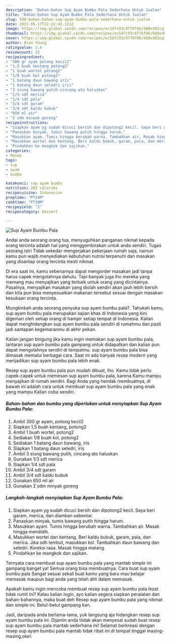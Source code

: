 ```yaml
---
description: "Bahan-bahan Sup Ayam Bumbu Pala Sederhana Untuk Jualan"
title: "Bahan-bahan Sup Ayam Bumbu Pala Sederhana Untuk Jualan"
slug: 580-bahan-bahan-sup-ayam-bumbu-pala-sederhana-untuk-jualan
date: 2021-05-17T22:22:43.112Z
image: https://img-global.cpcdn.com/recipes/ec5dfc93c9776f86/680x482cq70/sup-ayam-bumbu-pala-foto-resep-utama.jpg
thumbnail: https://img-global.cpcdn.com/recipes/ec5dfc93c9776f86/680x482cq70/sup-ayam-bumbu-pala-foto-resep-utama.jpg
cover: https://img-global.cpcdn.com/recipes/ec5dfc93c9776f86/680x482cq70/sup-ayam-bumbu-pala-foto-resep-utama.jpg
author: Alan Young
ratingvalue: 3.4
reviewcount: 15
recipeingredient:
- "300 gr ayam potong kecil2"
- "1,5 buah kentang potong2"
- "1 buah wortel potong2"
- "1/8 buah kol potong2"
- "1 batang daun bawang iris"
- "1 batang daun seledri iris"
- "3 siung bawang putih cincang ato haluskan"
- "1/3 sdt merica"
- "1/4 sdt pala"
- "3/4 sdt garam"
- "3/4 sdt kaldu bubuk"
- "650 ml air"
- "2 sdm minyak goreng"
recipeinstructions:
- "Siapkan ayam yg sudah dicuci bersih dan dipotong2 kecil. Saya beri garam, merica, dan diamkan sebentar."
- "Panaskan minyak, tumis bawang putih hingga harum."
- "Masukkan ayam. Tumis hingga berubah warna. Tambahkan air. Masak hingga mendidih."
- "Masukkan wortel dan kentang. Beri kaldu bubuk, garam, pala, dan merica. Jika sdh lembut, masukkan kol. Tambahkan daun bawang dan seledri. Koreksi rasa. Masak hingga matang."
- "Pindahkan ke mangkok dan sajikan."
categories:
- Resep
tags:
- sup
- ayam
- bumbu

katakunci: sup ayam bumbu 
nutrition: 203 calories
recipecuisine: Indonesian
preptime: "PT24M"
cooktime: "PT30M"
recipeyield: "2"
recipecategory: Dessert

---
```



![Sup Ayam Bumbu Pala](https://img-global.cpcdn.com/recipes/ec5dfc93c9776f86/680x482cq70/sup-ayam-bumbu-pala-foto-resep-utama.jpg)

Andai anda seorang orang tua, menyuguhkan panganan nikmat kepada orang tercinta adalah hal yang menggembirakan untuk anda sendiri. Tugas seorang istri Tidak sekedar mengerjakan pekerjaan rumah saja, namun kamu pun wajib menyediakan kebutuhan nutrisi terpenuhi dan masakan yang disantap orang tercinta mesti nikmat.

Di era  saat ini, kamu sebenarnya dapat mengorder masakan jadi tanpa harus capek mengolahnya dahulu. Tapi banyak juga lho mereka yang memang mau menyajikan yang terbaik untuk orang yang dicintainya. Pasalnya, menyajikan masakan yang diolah sendiri akan jauh lebih bersih dan kita pun bisa menyesuaikan makanan tersebut sesuai dengan masakan kesukaan orang tercinta. 



Mungkinkah anda seorang penyuka sup ayam bumbu pala?. Tahukah kamu, sup ayam bumbu pala merupakan sajian khas di Indonesia yang kini digemari oleh setiap orang di hampir setiap tempat di Indonesia. Kalian dapat menghidangkan sup ayam bumbu pala sendiri di rumahmu dan pasti jadi santapan kegemaranmu di akhir pekan.

Kalian jangan bingung jika kamu ingin memakan sup ayam bumbu pala, lantaran sup ayam bumbu pala gampang untuk didapatkan dan kalian pun dapat mengolahnya sendiri di tempatmu. sup ayam bumbu pala bisa dimasak memalui berbagai cara. Saat ini ada banyak resep modern yang menjadikan sup ayam bumbu pala lebih enak.

Resep sup ayam bumbu pala pun mudah dibuat, lho. Kamu tidak perlu capek-capek untuk memesan sup ayam bumbu pala, karena Kamu mampu menyajikan di rumah sendiri. Bagi Anda yang hendak membuatnya, di bawah ini adalah cara untuk membuat sup ayam bumbu pala yang enak yang mampu Kalian coba sendiri.

<!--inarticleads1-->

##### Bahan-bahan dan bumbu yang diperlukan untuk menyiapkan Sup Ayam Bumbu Pala:

1. Ambil 300 gr ayam, potong kecil2
1. Siapkan 1,5 buah kentang, potong2
1. Ambil 1 buah wortel, potong2
1. Sediakan 1/8 buah kol, potong2
1. Sediakan 1 batang daun bawang, iris
1. Siapkan 1 batang daun seledri, iris
1. Ambil 3 siung bawang putih, cincang ato haluskan
1. Gunakan 1/3 sdt merica
1. Siapkan 1/4 sdt pala
1. Ambil 3/4 sdt garam
1. Ambil 3/4 sdt kaldu bubuk
1. Gunakan 650 ml air
1. Gunakan 2 sdm minyak goreng




<!--inarticleads2-->

##### Langkah-langkah menyiapkan Sup Ayam Bumbu Pala:

1. Siapkan ayam yg sudah dicuci bersih dan dipotong2 kecil. Saya beri garam, merica, dan diamkan sebentar.
1. Panaskan minyak, tumis bawang putih hingga harum.
1. Masukkan ayam. Tumis hingga berubah warna. Tambahkan air. Masak hingga mendidih.
1. Masukkan wortel dan kentang. Beri kaldu bubuk, garam, pala, dan merica. Jika sdh lembut, masukkan kol. Tambahkan daun bawang dan seledri. Koreksi rasa. Masak hingga matang.
1. Pindahkan ke mangkok dan sajikan.




Ternyata cara membuat sup ayam bumbu pala yang mantab simple ini gampang banget ya! Semua orang bisa membuatnya. Cara buat sup ayam bumbu pala Sangat sesuai sekali buat kamu yang baru mau belajar memasak maupun bagi anda yang telah ahli dalam memasak.

Apakah kamu ingin mencoba membuat resep sup ayam bumbu pala lezat tidak rumit ini? Kalau kalian ingin, ayo kalian segera siapkan peralatan dan bahan-bahannya, maka buat deh Resep sup ayam bumbu pala yang nikmat dan simple ini. Betul-betul gampang kan. 

Jadi, daripada anda berlama-lama, yuk langsung aja hidangkan resep sup ayam bumbu pala ini. Dijamin anda tiidak akan menyesal sudah buat resep sup ayam bumbu pala mantab sederhana ini! Selamat berkreasi dengan resep sup ayam bumbu pala mantab tidak ribet ini di tempat tinggal masing-masing,oke!.

